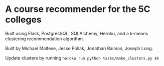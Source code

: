 # A course recommender for the 5C colleges

Built using Flask, PostgresSQL, SQLAlchemy, Heroku, and a k-means clustering recommendation algorithm.

Built by Michael Maltese, Jesse Pollak, Jonathan Raiman, Joseph Long.

Update clusters by running `heroku run python tasks/make_clusters.py $k`
